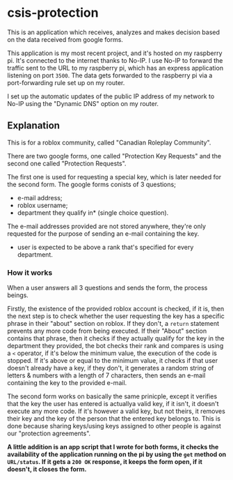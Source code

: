 # csis-protection

This is an application which receives, analyzes and makes decision based on the data received from google forms.

This application is my most recent project, and it's hosted on my raspberry pi. It's connected to the internet thanks to No-IP. I use No-IP to forward the traffic sent to the URL to my raspberry pi, which has an express application listening on port ``3500``. The data gets forwarded to the raspberry pi via a port-forwarding rule set up on my router.

I set up the automatic updates of the public IP address of my network to No-IP using the "Dynamic DNS" option on my router.

## Explanation

This is for a roblox community, called "Canadian Roleplay Community".

There are two google forms, one called "Protection Key Requests" and the second one called "Protection Requests".

The first one is used for requesting a special key, which is later needed for the second form. The google forms conists of 3 questions;
- e-mail address;
- roblox username;
- department they qualify in* (single choice question).

The e-mail addresses provided are not stored anywhere, they're only requested for the purpose of sending an e-mail containing the key.

* user is expected to be above a rank that's specified for every department.
### How it works

When a user answers all 3 questions and sends the form, the process beings.

Firstly, the existence of the provided roblox account is checked, if it is, then the next step is to check whether the user requesting the key has a specific phrase in their "about" section on roblox. If they don't, a ``return`` statement prevents any more code from being executed. If their "About" section contains that phrase, then it checks if they actually qualify for the key in the department they provided, the bot checks their rank and compares is using a ``<`` operator, if it's below the minimum value, the execution of the code is stopped.
If it's above or equal to the minimum value,  it checks if that user doesn't already have a key, if they don't, it generates a random string of letters & numbers with a length of 7 characters, then sends an e-mail containing the key to the provided e-mail.

The second form works on basically the same prinicple, except it verifies that the key the user has entered is actuallya valid key, if it isn't, it doesn't execute any more code. If it's however a valid key, but not theirs, it removes their key and the key of the person that the entered key belongs to. This is done because sharing keys/using keys assigned to other people is against our "protection agreements".


**A little addition is an app script that I wrote for both forms, it checks the availability of the application running on the pi by using the ``get`` method on ``URL/status``. If it gets a ``200 OK`` response, it keeps the form open, if it doesn't, it closes the form.**
